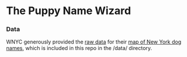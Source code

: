 # The Puppy Name Wizard

### Data
WNYC generously provided the [raw data](http://project.wnyc.org/dogs-of-nyc/) for their [map of New York dog names](http://project.wnyc.org/dogs-of-nyc/), which is included in this repo in the /data/ directory.

